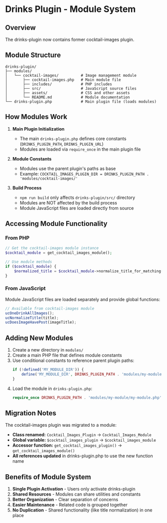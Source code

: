 # Drinks Plugin - Module System

## Overview

The drinks-plugin now contains former cocktail-images plugin. 

## Module Structure

```
drinks-plugin/
├── modules/
│   └── cocktail-images/          # Image management module
│       ├── cocktail-images.php   # Main module file
│       ├── includes/             # PHP includes
│       ├── src/                  # JavaScript source files
│       ├── assets/               # CSS and other assets
│       └── README.md             # Module documentation
└── drinks-plugin.php             # Main plugin file (loads modules)
```

## How Modules Work

1. **Main Plugin Initialization**
   - The main `drinks-plugin.php` defines core constants (`DRINKS_PLUGIN_PATH`, `DRINKS_PLUGIN_URL`)
   - Modules are loaded via `require_once` in the main plugin file

2. **Module Constants**
   - Modules use the parent plugin's paths as base
   - Example: `COCKTAIL_IMAGES_PLUGIN_DIR = DRINKS_PLUGIN_PATH . 'modules/cocktail-images/'`

3. **Build Process**
   - `npm run build` only affects `drinks-plugin/src/` directory
   - Modules are NOT affected by the build process
   - Module JavaScript files are loaded directly from source

## Accessing Module Functionality

### From PHP

```php
// Get the cocktail-images module instance
$cocktail_module = get_cocktail_images_module();

// Use module methods
if ($cocktail_module) {
    $normalized_title = $cocktail_module->normalize_title_for_matching($title);
}
```

### From JavaScript

Module JavaScript files are loaded separately and provide global functions:

```javascript
// Available from cocktail-images module
ucOneDrinkAllImages();
ucNormalizeTitle(title);
ucDoesImageHavePost(imageTitle);
```

## Adding New Modules

1. Create a new directory in `modules/`
2. Create a main PHP file that defines module constants
3. Use conditional constants to reference parent plugin paths:
   ```php
   if (!defined('MY_MODULE_DIR')) {
       define('MY_MODULE_DIR', DRINKS_PLUGIN_PATH . 'modules/my-module/');
   }
   ```
4. Load the module in `drinks-plugin.php`:
   ```php
   require_once DRINKS_PLUGIN_PATH . 'modules/my-module/my-module.php';
   ```

## Migration Notes

The cocktail-images plugin was migrated to a module:

- **Class renamed:** `Cocktail_Images_Plugin` → `Cocktail_Images_Module`
- **Global variable:** `$cocktail_images_plugin` → `$cocktail_images_module`
- **Accessor function:** `get_cocktail_images_plugin()` → `get_cocktail_images_module()`
- **All references updated** in drinks-plugin.php to use the new function name

## Benefits of Module System

1. **Single Plugin Activation** - Users only activate drinks-plugin
2. **Shared Resources** - Modules can share utilities and constants
3. **Better Organization** - Clear separation of concerns
4. **Easier Maintenance** - Related code is grouped together
5. **No Duplication** - Shared functionality (like title normalization) in one place

